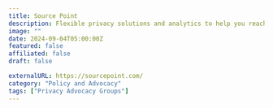 ```yaml
---
title: Source Point
description: Flexible privacy solutions and analytics to help you reach your goals, even as technology and privacy regulations evolve.
image: ""
date: 2024-09-04T05:00:00Z
featured: false
affiliated: false
draft: false

externalURL: https://sourcepoint.com/
category: "Policy and Advocacy"
tags: ["Privacy Advocacy Groups"]
---
```

